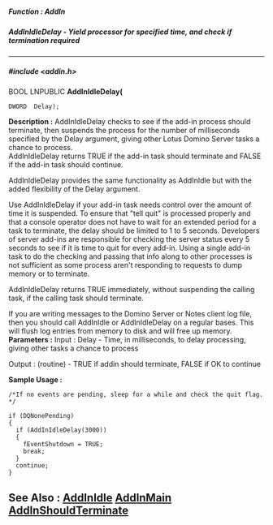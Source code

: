 ##### Function : AddIn
##### AddInIdleDelay - Yield processor for specified time, and check if termination required
---
##### #include <addin.h>
BOOL LNPUBLIC **AddInIdleDelay(**

	DWORD  Delay);
**Description :**
AddInIdleDelay checks to see if the add-in process should terminate, then 
suspends the process for the number of milliseconds specified by the Delay 
argument, giving other Lotus Domino Server tasks a chance to process.  
AddInIdleDelay returns TRUE if the add-in task should terminate and FALSE if 
the add-in task should continue.

AddInIdleDelay provides the same functionality as AddInIdle but with the added 
flexibility of the Delay argument.

Use AddInIdleDelay if your add-in task needs control over the amount of time it 
is suspended.  To ensure that "tell <taskname> quit" is processed properly and 
that a console operator does not have to wait for an extended period for a task 
to terminate, the delay should be limited to 1 to 5 seconds.  Developers of 
server add-ins are responsible for checking the server status every 5 seconds 
to see if it is time to quit for every add-in. Using a single add-in task to do 
the checking and passing that info along to other processes is not sufficient 
as some process aren't responding to requests to dump memory or to terminate.

AddInIdleDelay returns TRUE immediately, without suspending the calling task, 
if the calling task should terminate.

If you are writing messages to the Domino Server or Notes client log file, then 
you should call AddInIdle or AddInIdleDelay on a regular bases.  This will 
flush log entries from memory to disk and will free up memory.
**Parameters :**
Input :
Delay  -  Time, in milliseconds, to delay processing, giving other tasks a chance to process

Output :
(routine)  -  TRUE if addin should terminate, FALSE if OK to continue


**Sample Usage :**
```
/*If no events are pending, sleep for a while and check the quit flag.  */

if (DQNonePending)
{
  if (AddInIdleDelay(3000))
  {
    fEventShutdown = TRUE;
    break;
  }
  continue;
}
```
**See Also :**
[AddInIdle](D:/md_files/AddInIdle.md)
[AddInMain](D:/md_files/AddInMain.md)
[AddInShouldTerminate](D:/md_files/AddInShouldTerminate.md)
---
